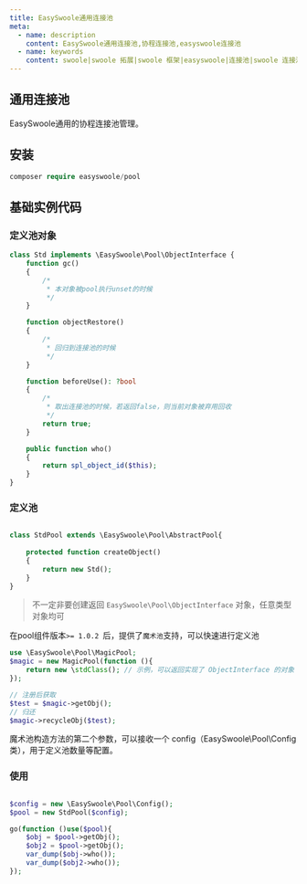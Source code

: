```yaml
---
title: EasySwoole通用连接池
meta:
  - name: description
    content: EasySwoole通用连接池,协程连接池,easyswoole连接池
  - name: keywords
    content: swoole|swoole 拓展|swoole 框架|easyswoole|连接池|swoole 连接池|通用连接池
---
```

## 通用连接池

EasySwoole通用的协程连接池管理。

## 安装
```php
composer require easyswoole/pool
```


## 基础实例代码
### 定义池对象
```php
class Std implements \EasySwoole\Pool\ObjectInterface {
    function gc()
    {
        /*
         * 本对象被pool执行unset的时候
         */
    }

    function objectRestore()
    {
        /*
         * 回归到连接池的时候
         */
    }

    function beforeUse(): ?bool
    {
        /*
         * 取出连接池的时候，若返回false，则当前对象被弃用回收
         */
        return true;
    }

    public function who()
    {
        return spl_object_id($this);
    }
}
```
### 定义池
```php

class StdPool extends \EasySwoole\Pool\AbstractPool{
    
    protected function createObject()
    {
        return new Std();
    }
}

```
> 不一定非要创建返回 ```EasySwoole\Pool\ObjectInterface``` 对象，任意类型对象均可

在pool组件版本`>= 1.0.2 `后，提供了`魔术池`支持，可以快速进行定义池

```php
use \EasySwoole\Pool\MagicPool;
$magic = new MagicPool(function (){
    return new \stdClass(); // 示例，可以返回实现了 ObjectInterface 的对象
});

// 注册后获取
$test = $magic->getObj();
// 归还
$magic->recycleObj($test);
```

魔术池构造方法的第二个参数，可以接收一个 config（EasySwoole\Pool\Config类），用于定义池数量等配置。


### 使用
```php

$config = new \EasySwoole\Pool\Config();
$pool = new StdPool($config);

go(function ()use($pool){
    $obj = $pool->getObj();
    $obj2 = $pool->getObj();
    var_dump($obj->who());
    var_dump($obj2->who());
});
```
